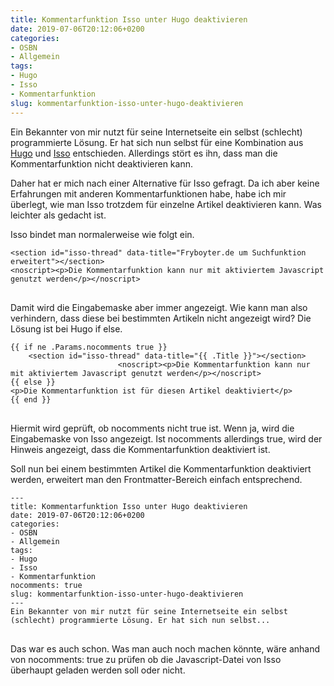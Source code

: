```yaml
---
title: Kommentarfunktion Isso unter Hugo deaktivieren
date: 2019-07-06T20:12:06+0200
categories:
- OSBN
- Allgemein
tags:
- Hugo
- Isso
- Kommentarfunktion
slug: kommentarfunktion-isso-unter-hugo-deaktivieren
---
```

Ein Bekannter von mir nutzt für seine Internetseite ein selbst (schlecht) programmierte Lösung. Er hat sich nun selbst für eine Kombination aus [Hugo](https://gohugo.io/) und [Isso](https://github.com/posativ/isso) entschieden. Allerdings stört es ihn, dass man die Kommentarfunktion nicht deaktivieren kann. 

Daher hat er mich nach einer Alternative für Isso gefragt. Da ich aber keine Erfahrungen mit anderen Kommentarfunktionen habe, habe ich mir überlegt, wie man Isso trotzdem für einzelne Artikel deaktivieren kann. Was leichter als gedacht ist.

Isso bindet man normalerweise wie folgt ein.

<pre class="line-numbers language-bash" style="white-space:pre-wrap;">
<code class="language-bash">&lt;section id=&quot;isso-thread&quot; data-title=&quot;Fryboyter.de um Suchfunktion erweitert&quot;&gt;&lt;/section&gt;
&lt;noscript&gt;&lt;p&gt;Die Kommentarfunktion kann nur mit aktiviertem Javascript genutzt werden&lt;/p&gt;&lt;/noscript&gt;
</code>
</pre>

Damit wird die Eingabemaske aber immer angezeigt. Wie kann man also verhindern, dass diese bei bestimmten Artikeln nicht angezeigt wird? Die Lösung ist bei Hugo if else.

<pre class="line-numbers language-bash" style="white-space:pre-wrap;">
<code class="language-bash">{{ if ne .Params.nocomments true }}
    &lt;section id=&quot;isso-thread&quot; data-title=&quot;{{ .Title }}&quot;&gt;&lt;/section&gt;
                        &lt;noscript&gt;&lt;p&gt;Die Kommentarfunktion kann nur mit aktiviertem Javascript genutzt werden&lt;/p&gt;&lt;/noscript&gt;
{{ else }}
&lt;p&gt;Die Kommentarfunktion ist f&uuml;r diesen Artikel deaktiviert&lt;/p&gt;
{{ end }}
</code>
</pre>

Hiermit wird geprüft, ob nocomments nicht true ist. Wenn ja, wird die Eingabemaske von Isso angezeigt. Ist nocomments allerdings true, wird der Hinweis angezeigt, dass die Kommentarfunktion deaktiviert ist.

Soll nun bei einem bestimmten Artikel die Kommentarfunktion deaktiviert werden, erweitert man den Frontmatter-Bereich einfach entsprechend.

<pre class="line-numbers language-bash" style="white-space:pre-wrap;">
<code class="language-bash">---
title: Kommentarfunktion Isso unter Hugo deaktivieren
date: 2019-07-06T20:12:06+0200
categories:
- OSBN
- Allgemein
tags:
- Hugo
- Isso
- Kommentarfunktion
nocomments: true
slug: kommentarfunktion-isso-unter-hugo-deaktivieren
---
Ein Bekannter von mir nutzt für seine Internetseite ein selbst (schlecht) programmierte Lösung. Er hat sich nun selbst...
</code>
</pre>

Das war es auch schon. Was man auch noch machen könnte, wäre anhand von nocomments: true zu prüfen ob die Javascript-Datei von Isso überhaupt geladen werden soll oder nicht.